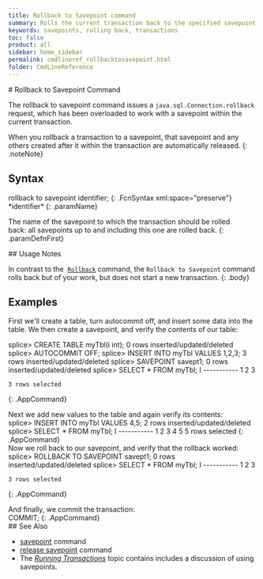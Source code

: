 ```yaml
---
title: Rollback to Savepoint command
summary: Rolls the current transaction back to the specified savepoint.
keywords: savepoints, rolling back, transactions
toc: false
product: all
sidebar: home_sidebar
permalink: cmdlineref_rollbacktosavepoint.html
folder: CmdLineReference
---
```

<section>
<div class="TopicContent" data-swiftype-index="true" markdown="1">
# Rollback to Savepoint Command

The <span class="AppCommand">rollback to savepoint</span> command issues
a `java.sql.Connection.rollback` request, which has been overloaded to
work with a savepoint within the current transaction.

When you rollback a transaction to a savepoint, that savepoint and any
others created after it within the transaction are automatically
released.
{: .noteNote}

## Syntax

<div class="fcnWrapperWide" markdown="1">
    rollback to savepoint identifier;
{: .FcnSyntax xml:space="preserve"}

</div>
<div class="paramList" markdown="1">
*identifier*
{: .paramName}

The name of the savepoint to which the transaction should be rolled
back: all savepoints up to and including this one are rolled back.
{: .paramDefnFirst}

</div>
## Usage Notes

In contrast to the &nbsp;[`Rollback`](cmdlineref_rollback.html) command, the
`Rollback to Savepoint` command rolls back but of your work, but does
not start a new transaction.
{: .body}

## Examples

First we'll create a table, turn autocommit off, and insert some data
into the table. We then create a savepoint, and verify the contents of
our table:

<div class="preWrapperWide" markdown="1">
    splice> CREATE TABLE myTbl(i int);
    0 rows inserted/updated/deleted
    splice> AUTOCOMMIT OFF;
    splice> INSERT INTO myTbl VALUES 1,2,3;
    3 rows inserted/updated/deleted
    splice> SAVEPOINT savept1;
    0 rows inserted/updated/deleted
    splice> SELECT * FROM myTbl;
    I
    -----------
    1
    2
    3
    
    3 rows selected
{: .AppCommand}

</div>
Next we add new values to the table and again verify its contents:

<div class="preWrapperWide" markdown="1">
    splice> INSERT INTO myTbl VALUES 4,5;
    2 rows inserted/updated/deleted
    splice> SELECT * FROM myTbl;
    I
    -----------
    1
    2
    3
    4
    5
    5 rows selected
{: .AppCommand}

</div>
Now we roll back to our savepoint, and verify that the rollback worked:

<div class="preWrapperWide" markdown="1">
    splice> ROLLBACK TO SAVEPOINT savept1;
    0 rows inserted/updated/deleted
    splice> SELECT * FROM myTbl;
    I
    -----------
    1
    2
    3
    
    3 rows selected
{: .AppCommand}

</div>
And finally, we commit the transaction:

<div class="preWrapperWide" markdown="1">
    COMMIT;
{: .AppCommand}

</div>
## See Also

* [savepoint](cmdlineref_savepoint.html) command
* [release savepoint](cmdlineref_releasesavepoint.html) command
* The *[Running
  Transactions](developers_fundamentals_transactions.html)* topic
  contains includes a discussion of using savepoints.

</div>
</section>

